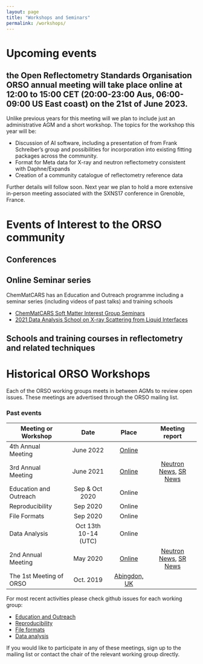 ```yaml
---
layout: page
title: "Workshops and Seminars"
permalink: /workshops/
---
```


# Upcoming events

## the Open Reflectometry Standards Organisation ORSO annual meeting will take place online at 12:00 to 15:00 CET (20:00-23:00 Aus, 06:00-09:00 US East coast) on the 21st of June 2023. 

Unlike previous years for this meeting will we plan to include just an administrative AGM and a short workshop.
The topics for the workshop this year will be:
* Discussion of AI software, including a presentation of from Frank Schreiber’s group and possibilities for incorporation into existing fitting packages across the community.
* Format for Meta data for X-ray and neutron reflectometry consistent with Daphne/Expands
* Creation of a community catalogue of reflectometry reference data

Further details will follow soon.
Next year we plan to hold a more extensive in-person meeting associated with the SXNS17 conference in Grenoble, France. 



# Events of Interest to the ORSO community

## Conferences



## Online Seminar series

ChemMatCARS has an Education and Outreach programme including a seminar series (including videos of past talks) and training schools

- [ChemMatCARS Soft Matter Interest Group Seminars](https://chemmatcars.uchicago.edu/education-and-outreach/soft-matter-interest-group-seminar/)
- [2021 Data Analysis School on X-ray Scattering from Liquid Interfaces](https://chemmatcars.uchicago.edu/2021-data-analysis-school-liquid-interfaces/)

## Schools and training courses in reflectometry and related techniques




# Historical ORSO Workshops

Each of the ORSO working groups meets in between AGMs to review open issues. These meetings are advertised through the ORSO mailing list.

### Past events

| Meeting or Workshop |      Date      |  Place |  Meeting report | 
|----------|:-------------:|:------:|:------:|
| 4th Annual Meeting | June 2022 |   [Online](./workshop_2022/)  |  |
| 3rd Annual Meeting | June 2021 |   [Online](./workshop_2021/)  | [Neutron News](https://doi.org/10.1080/10448632.2021.2005422), [SR News](https://doi.org/10.1080/08940886.2022.2043671) |
| Education and Outreach | Sep & Oct 2020 | Online |  |
| Reproducibility | Sep 2020 | Online  |  |
| File Formats | Sep 2020 | Online |  |
|  Data Analysis | Oct 13th 10-14 (UTC) | Online |   |
| 2nd Annual Meeting | May 2020 |   [Online](./workshop_2020/)  | [Neutron News](https://doi.org/10.1080/10448632.2021.1875749), [SR News](https://doi.org/10.1080/08940886.2020.1812362)  |
| The 1st Meeting of ORSO | Oct. 2019 |  [Abingdon, UK](./workshop_2019/)|  |

For most recent activities please check github issues for each working group:
- [Education and Outreach](https://github.com/reflectivity/edu_outreach/issues)
- [Reproducibility](https://github.com/reflectivity//reproducibility/issues)
- [File formats](https://github.com/reflectivity/file_format/issues)
- [Data analysis](https://github.com/reflectivity/analysis/issues)

If you would like to participate in any of these meetings, sign up to the mailing list or contact the chair of the relevant working group directly.
